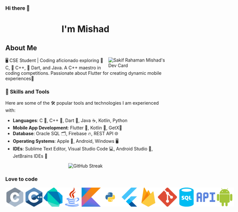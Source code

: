 ### Hi there 👋
<h1 align="center">I'm Mishad </h1>

## About Me
<a href="https://app.daily.dev/mishad">
  <img align="right" src="https://api.daily.dev/devcards/v2/BiRNXKnZuiWakM9C3B8TJ.png?type=default&r=8us" width="180" alt="Sakif Rahaman Mishad's Dev Card "/>
</a>

🖥️ CSE Student | Coding aficionado exploring 🤖 C, 🤖 C++, 🎯 Dart, and Java. A C++ maestro in coding competitions. Passionate about Flutter for creating dynamic mobile experiences📱

### 🚀 Skills and Tools
Here are some of the 🛠️ popular tools and technologies I am experienced with:
- **Languages**: C 🔢, C++ 🤖, Dart 🎯, Java ☕, Kotlin, Python
- **Mobile App Development**: Flutter 📱, Kotlin 📱, GetX🚀
- **Database**: Oracle SQL 🗂️, Firebase 🔥, REST API 🌐
- **Operating Systems**: Apple 🍎, Android, Windows 🖥️
- **IDEs**: Sublime Text Editor, Visual Studio Code 💻, Android Studio 📱, JetBrains IDEs 🚀

<p align="center"> <img src="https://github-readme-streak-stats.herokuapp.com/?user=mishad01&theme=dark&hide_border=false" alt="GitHub Streak" /></p>

### Love to code

<div style="display:flex">
  <img alt="" height="60px" width="60px"   src="assets/tech/c.svg"/>
  <img alt="" height="60px" width="60px"   src="assets/tech/cpp.svg"/>
  <img alt="" height="60px" width="60px"   src="assets/tech/dart.svg"/>
  <img alt="" height="60px" width="60px"   src="assets/tech/java.svg"/>
  <img alt="" height="60px" width="60px"   src="assets/tech/kotlin.svg"/>
  <img alt="" height="60px" width="60px"   src="assets/tech/python.svg"/>
  <img alt="" height="60px" width="60px"   src="assets/tech/flutter.svg"/>
  <img alt="" height="60px" width="60px"   src="assets/tech/firebase.svg"/>
  <img alt="" height="60px" width="60px"   src="assets/tech/git.svg"/>
  <img alt="" height="60px" width="60px"   src="assets/tech/sql.svg"/>
   <img alt="" height="60px" width="60px"   src="assets/tech/api_integration.svg"/>
  <img alt="" height="60px" width="60px"   src="assets/tech/android.svg"/>
</div>
